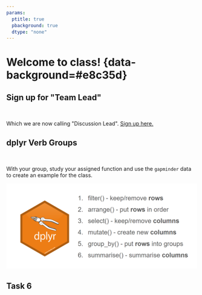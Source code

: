 ```yaml
---
params:
  ptitle: true
  pbackground: true
  dtype: "none"
---
```


# Welcome to class! {data-background=#e8c35d}

## Sign up for "Team Lead"

<br>

Which we are now calling "Discussion Lead".
[Sign up here.](https://docs.google.com/spreadsheets/d/1aPmKWGRJMTKnofBXryUb-UsrIvh9rK7Y4yA6uDfFnms/edit?usp=sharing)

## dplyr Verb Groups

<br>

With your group, study your assigned function and use the `gapminder` data to create an example for the class.

![](images/dplyr_verbs.png)

## Task 6

<!-----------------------
Note:
want to students to focus on picking a TOPIC and QUESTION,
rather than finding the perfect data right now.

There is a task in a few weeks (task 11???)
that tells them to find the data for their project
-------------------------->

<!---------------------
With a partner (or in the Zoom chat), write this code out in an English paragraph.


```r
delays <- flights %>% 
  group_by(dest) %>% 
  summarise(
    count = n(),
    dist = mean(distance, na.rm = TRUE),
    delay = mean(arr_delay, na.rm = TRUE)
  ) %>% 
  filter(count > 20, dest != "HNL")
```
------------------------->
